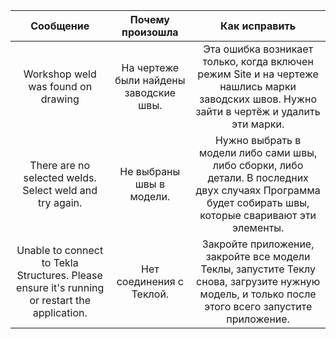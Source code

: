 | Сообщение | Почему произошла | Как исправить |
| :---: | :---: | :---: |
| Workshop weld was found on drawing | На чертеже были найдены заводские швы. | Эта ошибка возникает только, когда включен режим Site и на чертеже нашлись марки заводских швов. Нужно зайти в чертёж и удалить эти марки. |
| There are no selected welds. Select weld and try again. | Не выбраны швы в модели. | Нужно выбрать в модели либо сами швы, либо сборки, либо детали. В последних двух случаях Программа будет собирать швы, которые сваривают эти элементы. |
| Unable to connect to Tekla Structures. Please ensure it's running or restart the application. | Нет соединения с Теклой. | Закройте приложение, закройте все модели Теклы, запустите Теклу снова, загрузите нужную модель, и только после этого всего запустите приложение. |

